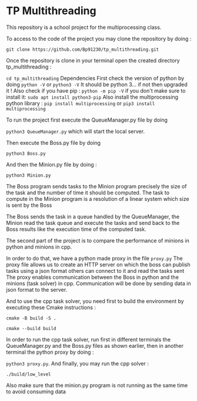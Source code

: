 # TP Multithreading
This repository is a school project for the multiprocessing class. 


To access to the code of the project you may clone the repository by doing :

`git clone https://github.com/Bp91230/tp_multithreading.git`

Once the repository is clone in your terminal open the created directory tp_multithreading :

`cd tp_multithreading`
Dependencies
First check the version of python by doing `python -V` or `python3 -V`
It should be python 3... if not then upgraded it !
Also check if you have pip : `python -m pip -V` if you don't make sure to install it: `sudo apt install python3-pip`
Also install the multiprocessing python library : `pip install multiprocessing` or `pip3 install multiprocessing`






To run the project first execute the QueueManager.py file by doing 



`python3 QueueManager.py`    which will start the local server.

Then execute the Boss.py file by doing 


`python3 Boss.py`

And then the Minion.py file by doing :


`python3 Minion.py`

The Boss program sends tasks to the Minion program precisely the size of the task and the number of time it should be computed. 
The task to compute in the Minion program is a resolution of a linear system which size is sent by the Boss

The Boss sends the task in a queue handled by the QueueManager, the Minion read the task queue and execute the tasks and send back to the Boss 
results like the execution time of the computed task. 

The second part of the project is to compare the performance of minions in python and minions in cpp.


In order to do that, we have a python made proxy in the file `proxy.py`
The proxy file allows us to create an HTTP server on which the boss can publish tasks using a json format others can connect to it and read the tasks sent
The proxy enables communication between the Boss in python and the minions (task solver) in cpp. Communication will be done by sending data in json format to the server.

And to use the cpp task solver, you need first to build the environment by executing these 
Cmake instructions :


`cmake -B build -S .`


`cmake --build build`


In order to run the cpp task solver, run first in different terminals the QueueManager.py and the Boss.py files as shown earlier, then in another terminal the python proxy by doing : 


`python3 proxy.py`. And finally, you may run the cpp solver :


`./build/low_level`

Also make sure that the minion.py program is not running as the same time to avoid consuming data 





